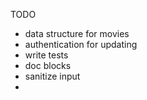 TODO
 
* data structure for movies
* authentication for updating
* write tests
* doc blocks
* sanitize input
*